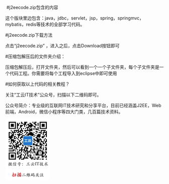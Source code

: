  #j2eecode.zip包含的内容  

这个版块里边包含：java，jdbc，servlet，jsp，spring，springmvc，mybatis，redis等技术的全部学习代码。 

#j2eecode.zip下载方法

点击“j2eecode.zip” ，进入之后，点击Download按钮即可

#压缩包解压后的文件夹介绍：  

压缩包解压后，打开文件夹，然后可以看到一个一个子文件夹，每个子文件夹是一个代码工程。你需要将每个工程导入到eclipse中即可使用

#如何获取以上代码的相关教程？

关注“工云IT技术”公众号，扫描以下二维码即可。

公众号简介：专业级的互联网IT技术研究和分享平台，目前已经涵盖J2EE，Web前端，Android，微信小程序等四大门类，几百篇技术资料。

![](https://github.com/gongyunit/resources/blob/master/ewm.png) 
